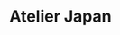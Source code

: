 ---
layout: post
title: Atelier Japan
summary: Benieuwd naar het allereerste thema? Ontdek hier alles over het atelier JAPAN!
categories: [ateliers, japan] 
featured-img: japan
---